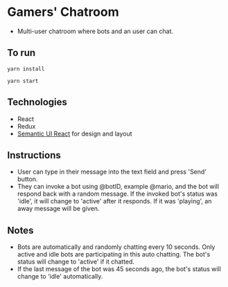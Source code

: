 
# Gamers' Chatroom
* Multi-user chatroom where bots and an user can chat.

## To run
```
yarn install
```
```
yarn start
```

## Technologies
* React
* Redux
* [Semantic UI React](https://react.semantic-ui.com/introduction) for design and layout

## Instructions
* User can type in their message into the text field and press 'Send' button.
* They can invoke a bot using @botID, example @mario, and the bot will respond back with a random message. If the invoked bot's status was 'idle', it will change to 'active' after it responds. If it was 'playing', an away message will be given.

## Notes
* Bots are automatically and randomly chatting every 10 seconds.
Only active and idle bots are participating in this auto chatting.
The bot's status will change to 'active' if it chatted.
* If the last message of the bot was 45 seconds ago, the bot's status will change to 'idle' automatically.


